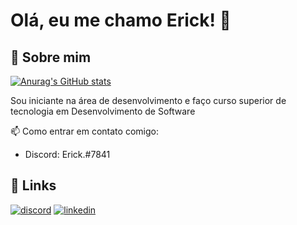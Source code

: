 
# Olá, eu me chamo Erick! 👋


## 🚀 Sobre mim

[![Anurag's GitHub stats](https://github-readme-stats.vercel.app/api?username=ericksantos12&count_private=true&hide_title=true&hide=issues,stars&theme=dark)](https://github.com/anuraghazra/github-readme-stats)

Sou iniciante na área de desenvolvimento e faço curso superior de tecnologia em Desenvolvimento de Software

📫 Como entrar em contato comigo: 

- Discord: Erick.#7841
## 🔗 Links
[![discord](https://img.shields.io/badge/-Twitter-1DA1F2?style=for-the-badge&logo=twitter&logoColor=white)](https://twitter.com/ErickSantosS12)
[![linkedin](https://img.shields.io/badge/-Linkedin-0A66C2?style=for-the-badge&logo=linkedin&logoColor=white)](https://www.linkedin.com/in/ericksantos12/)
